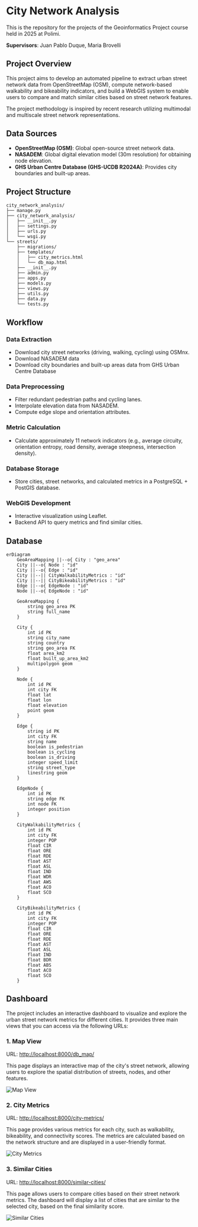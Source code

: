 # City Network Analysis

This is the repository for the projects of the Geoinformatics Project course held in 2025 at Polimi.

**Supervisors**: Juan Pablo Duque, Maria Brovelli

## Project Overview

This project aims to develop an automated pipeline to extract urban street network data from OpenStreetMap (OSM), compute network-based walkability and bikeability indicators, and build a WebGIS system to enable users to compare and match similar cities based on street network features.

The project methodology is inspired by recent research utilizing multimodal and multiscale street network representations.

## Data Sources

- **OpenStreetMap (OSM)**: Global open-source street network data.
- **NASADEM**: Global digital elevation model (30m resolution) for obtaining node elevation.
- **GHS Urban Centre Database (GHS-UCDB R2024A)**: Provides city boundaries and built-up areas.

## Project Structure
```text
city_network_analysis/
├── manage.py
├── city_network_analysis/
│   ├── __init__.py
│   ├── settings.py
│   ├── urls.py
│   └── wsgi.py
└── streets/
    ├── migrations/
    ├── templates/
    │   ├── city_metrics.html
    │   └── db_map.html
    ├── __init__.py
    ├── admin.py
    ├── apps.py
    ├── models.py
    ├── views.py
    ├── utils.py
    ├── data.py
    └── tests.py
```
## Workflow
### Data Extraction
- Download city street networks (driving, walking, cycling) using OSMnx.
- Download NASADEM data
- Download city boundaries and built-up areas data from GHS Urban Centre Database

### Data Preprocessing
- Filter redundant pedestrian paths and cycling lanes.
- Interpolate elevation data from NASADEM.
- Compute edge slope and orientation attributes.

### Metric Calculation
- Calculate approximately 11 network indicators (e.g., average circuity, orientation entropy, road density, average steepness, intersection density).

### Database Storage
- Store cities, street networks, and calculated metrics in a PostgreSQL + PostGIS database.

### WebGIS Development
- Interactive visualization using Leaflet.
- Backend API to query metrics and find similar cities.


## Database
```mermaid
erDiagram
    GeoAreaMapping ||--o{ City : "geo_area"
    City ||--o{ Node : "id"
    City ||--o{ Edge : "id"
    City ||--|| CityWalkabilityMetrics : "id"
    City ||--|| CityBikeabilityMetrics : "id"
    Edge ||--o{ EdgeNode : "id"
    Node ||--o{ EdgeNode : "id"

    GeoAreaMapping {
        string geo_area PK
        string full_name
    }

    City {
        int id PK
        string city_name
        string country
        string geo_area FK
        float area_km2
        float built_up_area_km2
        multipolygon geom
    }

    Node {
        int id PK
        int city FK
        float lat
        float lon
        float elevation
        point geom
    }

    Edge {
        string id PK
        int city FK
        string name
        boolean is_pedestrian
        boolean is_cycling
        boolean is_driving
        integer speed_limit
        string street_type
        linestring geom
    }

    EdgeNode {
        int id PK
        string edge FK
        int node FK
        integer position
    }

    CityWalkabilityMetrics {
        int id PK
        int city FK
        integer POP
        float CIR
        float ORE
        float RDE
        float AST
        float ASL
        float IND
        float WDR
        float AWS
        float ACO
        float SCO
    }

    CityBikeabilityMetrics {
        int id PK
        int city FK
        integer POP
        float CIR
        float ORE
        float RDE
        float AST
        float ASL
        float IND
        float BDR
        float ABS
        float ACO
        float SCO
    }
```

## Dashboard

The project includes an interactive dashboard to visualize and explore the urban street network metrics for different cities. It provides three main views that you can access via the following URLs:

### 1. Map View
URL: [http://localhost:8000/db_map/](http://localhost:8000/db_map/)

This page displays an interactive map of the city's street network, allowing users to explore the spatial distribution of streets, nodes, and other features.

![Map View](streets/static/img/map.jpg)

### 2. City Metrics
URL: [http://localhost:8000/city-metrics/](http://localhost:8000/city-metrics/)

This page provides various metrics for each city, such as walkability, bikeability, and connectivity scores. The metrics are calculated based on the network structure and are displayed in a user-friendly format.

![City Metrics](streets/static/img/city_metrics.jpg)

### 3. Similar Cities
URL: [http://localhost:8000/similar-cities/](http://localhost:8000/similar-cities/)

This page allows users to compare cities based on their street network metrics. The dashboard will display a list of cities that are similar to the selected city, based on the final similarity score.

![Similar Cities](streets/static/img/similar_cities.jpg)
